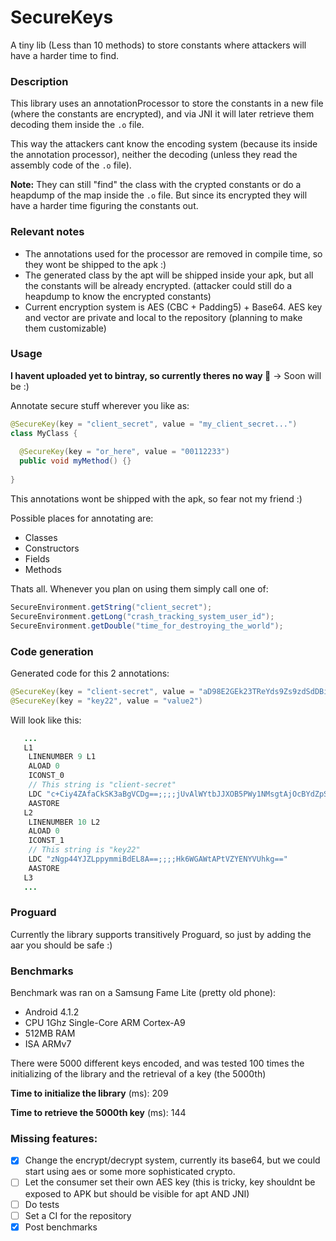 # SecureKeys

A tiny lib (Less than 10 methods) to store constants where attackers will have a harder time to find.

### Description

This library uses an annotationProcessor to store the constants in a new file (where the constants are encrypted), and via JNI it will later retrieve them decoding them inside the `.o` file.

This way the attackers cant know the encoding system (because its inside the annotation processor), neither the decoding (unless they read the assembly code of the `.o` file). 

**Note:** They can still "find" the class with the crypted constants or do a heapdump of the map inside the `.o` file. But since its encrypted they will have a harder time figuring the constants out.

### Relevant notes

- The annotations used for the processor are removed in compile time, so they wont be shipped to the apk :)
- The generated class by the apt will be shipped inside your apk, but all the constants will be already encrypted. (attacker could still do a heapdump to know the encrypted constants)
- Current encryption system is AES (CBC + Padding5) + Base64. AES key and vector are private and local to the repository (planning to make them customizable)

### Usage

**I havent uploaded yet to bintray, so currently theres no way :poop:** -> Soon will be :)

Annotate secure stuff wherever you like as:
```Java
@SecureKey(key = "client_secret", value = "my_client_secret...")
class MyClass {
  
  @SecureKey(key = "or_here", value = "00112233")
  public void myMethod() {}
  
}
```
This annotations wont be shipped with the apk, so fear not my friend :)

Possible places for annotating are:
- Classes
- Constructors
- Fields
- Methods

Thats all. Whenever you plan on using them simply call one of:
```Java
SecureEnvironment.getString("client_secret");
SecureEnvironment.getLong("crash_tracking_system_user_id");
SecureEnvironment.getDouble("time_for_destroying_the_world");
```

### Code generation

Generated code for this 2 annotations:
```Java
@SecureKey(key = "client-secret", value = "aD98E2GEk23TReYds9Zs9zdSdDBi23EAsdq29fXkpsDwp0W+h")
@SecureKey(key = "key22", value = "value2")
```
Will look like this:
```Java
   ...
   L1
    LINENUMBER 9 L1
    ALOAD 0
    ICONST_0
    // This string is "client-secret"
    LDC "c+Ciy4ZAfaCkSK3aBgVCDg==;;;;jUvAlWYtbJJXOB5PWy1NMsgtAjOcBYdZpSgWcvBjnfwXtmyCsMFnPHeM4CrLdYPO2xmk2IAnOGhlsVn55eV6wA=="
    AASTORE
   L2
    LINENUMBER 10 L2
    ALOAD 0
    ICONST_1
    // This string is "key22"
    LDC "zNgp44YJZLppymmiBdEL8A==;;;;Hk6WGAWtAPtVZYENYVUhkg=="
    AASTORE
   L3
   ...
```

### Proguard

Currently the library supports transitively Proguard, so just by adding the aar you should be safe :)

### Benchmarks

Benchmark was ran on a Samsung Fame Lite (pretty old phone):
 * Android 4.1.2
 * CPU 1Ghz Single-Core ARM Cortex-A9
 * 512MB RAM
 * ISA ARMv7
 
There were 5000 different keys encoded, and was tested 100 times the initializing of the library and the retrieval of a key (the 5000th)

**Time to initialize the library** (ms): 209

**Time to retrieve the 5000th key** (ms): 144

### Missing features:
- [x] Change the encrypt/decrypt system, currently its base64, but we could start using aes or some more sophisticated crypto.
- [ ] Let the consumer set their own AES key (this is tricky, key shouldnt be exposed to APK but should be visible for apt AND JNI)
- [ ] Do tests
- [ ] Set a CI for the repository
- [x] Post benchmarks